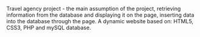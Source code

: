 Travel agency project - the main assumption of the project, retrieving information from the database and displaying it on the page, inserting data into the database through the page. A dynamic website based on: HTML5, CSS3, PHP and mySQL database.

